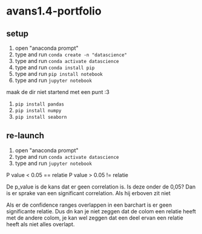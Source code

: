 # avans1.4-portfolio

## setup

1. open "anaconda prompt"
2. type and run `conda create -n "datascience"`
3. type and run `conda activate datascience`
4. type and run `conda install pip`
5. type and run `pip install notebook`
6. type and run `jupyter notebook`

maak de dir niet startend met een punt :3

1. `pip install pandas`
2. `pip install numpy`
3. `pip install seaborn`

## re-launch
1. open "anaconda prompt"
2. type and run `conda activate datascience`
3. type and run `jupyter notebook`


P value < 0.05 == relatie
P value > 0.05 != relatie

De p_value is de kans dat er geen correlation is. Is deze onder de 0,05? Dan is er sprake van een significant correlation. Als hij erboven zit niet

Als er de confidence ranges overlappen in een barchart is er geen significante relatie.
Dus dn kan je niet zeggen dat de colom een relatie heeft met de andere colom, je kan wel zeggen dat een deel ervan een relatie heeft als niet alles overlapt.